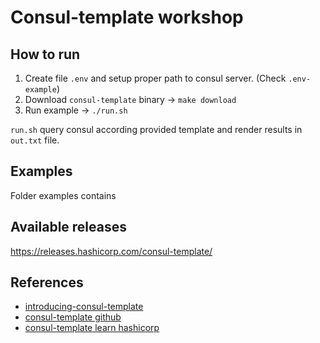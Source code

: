 # Consul-template workshop

## How to run
1. Create file `.env` and setup proper path to consul server. (Check `.env-example`)
2. Download `consul-template` binary -> `make download`
3. Run example -> `./run.sh`

`run.sh` query consul according provided template and render results in `out.txt` file.

## Examples
Folder examples contains 
## Available releases
https://releases.hashicorp.com/consul-template/ 

## References
* [introducing-consul-template](https://www.hashicorp.com/blog/introducing-consul-template/)
* [consul-template github](https://github.com/hashicorp/consul-template)
* [consul-template learn hashicorp](https://learn.hashicorp.com/consul/developer-configuration/consul-template)